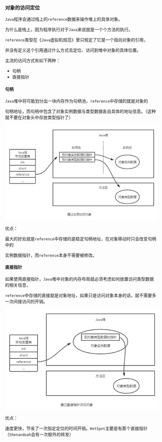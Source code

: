 ### 对象的访问定位

`Java`程序会通过栈上的`reference`数据来操作堆上的具体对象。

为什么是栈上，因为程序执行对于`Java`来说就是一个个方法的执行。

`reference`类型在《`Java`虚拟机规范》里只规定了它是一个指向对象的引用，

并没有定义这个引用通过什么方式去定位、访问到堆中对象的具体位置。

主流的访问方式有如下两种：

* 句柄
* 直接指针



#### 句柄

`Java`堆中将可能划分出一块内存作为句柄池，`reference`中存储的就是对象的

句柄地址，而句柄中包含了对象实例数据与类型数据各自具体的地址信息。（这种就不要在对象头中存放类型指针了）

![](img\通过句柄访问对象.png)

优点：

最大的好处就是`reference`中存储的是稳定句柄地址，在对象移动时只会改变句柄中的

实例数据指针，而`reference`本身不需要被修改。



#### 直接指针

如果使用直接指针，`Java`堆中对象的内存布局就必须考虑如何放置访问类型数据的相关信息，

`reference`中存储的直接就是对象地址，如果只是访问对象本身的话，就不需要多一次间接访问的开销。

![](img\通过直接指针访问对象.png)

优点：

速度更快，节省了一次指定定位的时间开销。`HotSpot`主要是有那个直接指针（`Shenandoah`会有一次额外的转发）